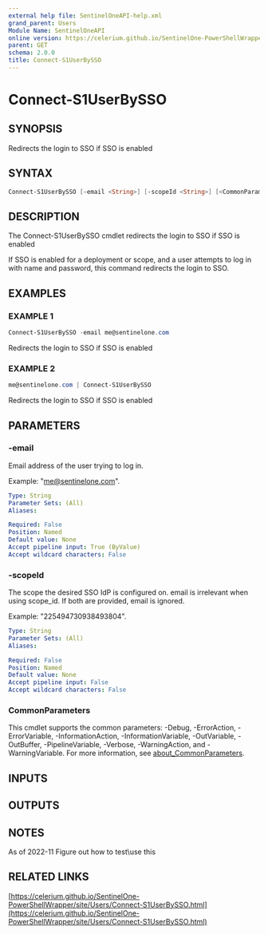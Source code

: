 ```yaml
---
external help file: SentinelOneAPI-help.xml
grand_parent: Users
Module Name: SentinelOneAPI
online version: https://celerium.github.io/SentinelOne-PowerShellWrapper/site/Users/Connect-S1UserBySSO.html
parent: GET
schema: 2.0.0
title: Connect-S1UserBySSO
---
```


# Connect-S1UserBySSO

## SYNOPSIS
Redirects the login to SSO if SSO is enabled

## SYNTAX

```powershell
Connect-S1UserBySSO [-email <String>] [-scopeId <String>] [<CommonParameters>]
```

## DESCRIPTION
The Connect-S1UserBySSO cmdlet redirects the login to SSO if SSO is enabled

If SSO is enabled for a deployment or scope, and a user attempts to log in
with name and password, this command redirects the login to SSO.

## EXAMPLES

### EXAMPLE 1
```powershell
Connect-S1UserBySSO -email me@sentinelone.com
```

Redirects the login to SSO if SSO is enabled

### EXAMPLE 2
```powershell
me@sentinelone.com | Connect-S1UserBySSO
```

Redirects the login to SSO if SSO is enabled

## PARAMETERS

### -email
Email address of the user trying to log in.

Example: "me@sentinelone.com".

```yaml
Type: String
Parameter Sets: (All)
Aliases:

Required: False
Position: Named
Default value: None
Accept pipeline input: True (ByValue)
Accept wildcard characters: False
```

### -scopeId
The scope the desired SSO IdP is configured on.
email is irrelevant when
using scope_id.
If both are provided, email is ignored.

Example: "225494730938493804".

```yaml
Type: String
Parameter Sets: (All)
Aliases:

Required: False
Position: Named
Default value: None
Accept pipeline input: False
Accept wildcard characters: False
```

### CommonParameters
This cmdlet supports the common parameters: -Debug, -ErrorAction, -ErrorVariable, -InformationAction, -InformationVariable, -OutVariable, -OutBuffer, -PipelineVariable, -Verbose, -WarningAction, and -WarningVariable. For more information, see [about_CommonParameters](http://go.microsoft.com/fwlink/?LinkID=113216).

## INPUTS

## OUTPUTS

## NOTES
As of 2022-11
    Figure out how to test\use this

## RELATED LINKS

[https://celerium.github.io/SentinelOne-PowerShellWrapper/site/Users/Connect-S1UserBySSO.html](https://celerium.github.io/SentinelOne-PowerShellWrapper/site/Users/Connect-S1UserBySSO.html)

